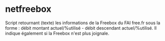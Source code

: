 # netfreebox
Script retournant (texte) les informations de la Freebox du FAI free.fr sous la forme : débit montant actuel/%utilisé - débit descendant actuel/%utilisé. Il indique également si la Freebox n'est plus joignale.
